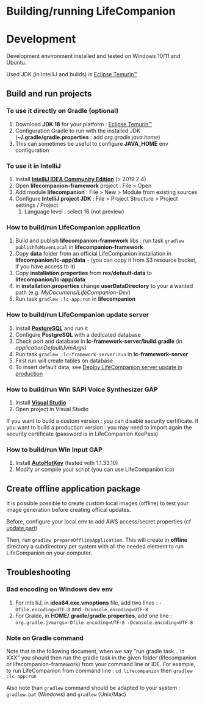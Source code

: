 # Building/running LifeCompanion

# Development

Development environment installed and tested on Windows 10/11 and Ubuntu.

Used JDK (in IntelliJ and builds) is [Eclipse Temurin™](https://adoptium.net/temurin/releases/)

## Build and run projects

### To use it directly on Gradle (optional)

1. Download **JDK 18** for your platform : [Eclipse Temurin™](https://adoptium.net/temurin/releases/)
1. Configuration Gradle to run with the installed JDK (**~/.gradle/gradle.properties** : add _org.gradle.java.home_)
1. This can sometimes be useful to configure **JAVA_HOME** env configuration

### To use it in IntelliJ

1. Install **[IntelliJ IDEA Community Edition](https://www.jetbrains.com/fr-fr/)** (> 2019.2.4)
1. Open **lifecompanion-framework** project : File > Open
1. Add module **lifecompanion** : File > New > Module from existing sources
1. Configure **IntelliJ project JDK** : File > Project Structure > Project settings / Project
   1. Language level : select 16 (not preview)

### How to build/run LifeCompanion application

1. Build and publish **lifecompanion-framework** libs : run task `gradlew publishToMavenLocal` in **lifecompanion-framework**
1. Copy **data** folder from an official LifeCompanion installation in **lifecompanion/lc-app/data** - (you can copy it from S3 resource bucket, if you have access to it)
1. Copy **installation.properties** from **res/default-data** to **lifecompanion/lc-app/data**
1. In **installation.properties** change **userDataDirectory** to your a wanted path (e.g. _MyDocumens/LifeCompanion-Dev_)
1. Run task `gradlew :lc-app:run` in **lifecompanion**

### How to build/run LifeCompanion update server

1. Install **[PostgreSQL](https://www.postgresql.org/)** and run it
1. Configure **PostgreSQL** with a dedicated database
1. Check port and database in **lc-framework-server/build.gradle** (in _applicationDefaultJvmArgs_)
1. Run task `gradlew :lc-framework-server:run` in **lc-framework-server**
1. First run will create tables on database
1. To insert default data, see [Deploy LifeCompanion server update in production](#user-content-deploy-lifecompanion-server-update-in-production)

### How to build/run Win SAPI Voice Synthesizer GAP

1. Install **[Visual Studio](https://visualstudio.microsoft.com/fr/)**
1. Open project in Visual Studio

If you want to build a custom version : you can disable security certificate.
If you want to build a production version : you may need to import again the security certificate (password is in LifeCompanion KeePass)

### How to build/run Win Input GAP

1. Install **[AutoHotKey](https://www.autohotkey.com/)** (tested with 1.1.33.10)
1. Modify or compile your script (you can use LifeCompanion ico)

## Create offline application package

It is possible possible to create custom local images (offline) to test your image generation before creating offical updates.

Before, configure your local.env to add AWS access/secret properties (cf [update part](UPDATE.md))

Then, run `gradlew prepareOfflineApplication`. This will create in **offline** directory a subdirectory per system with all the needed element to run LifeCompanion on your computer.

## Troubleshooting

### Bad encoding on Windows dev env

1. For IntelliJ, in **idea64.exe.vmoptions** file, add two lines : `-Dfile.encoding=UTF-8` and `-Dconsole.encoding=UTF-8`
1. For Gralde, in **HOME/.gradle/gradle.properties**, add one line : `org.gradle.jvmargs=-Dfile.encoding=UTF-8 -Dconsole.encoding=UTF-8`

### Note on Gradle command

Note that in the following document, when we say "run gradle task... in XXX" you should then run the gradle task in the given folder (lifecompanion or lifecompanion-framework) from your command line or IDE. For example, to run LifeCompanion from command line : `cd lifecompanion` then `gradlew :lc-app:run`

Also note than `gradlew` command should be adapted to your system : `gradlew.bat` (Windows) and `gradlew` (Unix/Mac)
